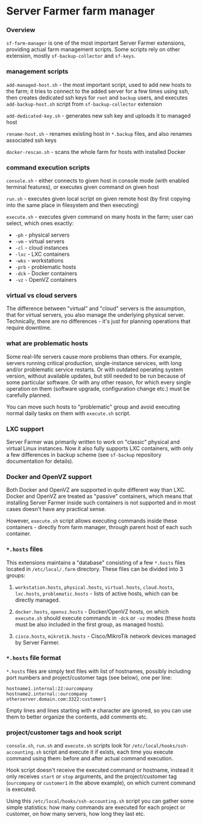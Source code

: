 # Server Farmer farm manager

### Overview

`sf-farm-manager` is one of the most important Server Farmer extensions, providing actual farm management scripts. Some scripts rely on other extension, mostly `sf-backup-collector` and `sf-keys`.

### management scripts

`add-managed-host.sh` - the most important script, used to add new hosts to the farm; it tries to connect to the added server for a few times using ssh, then creates dedicated ssh keys for `root` and `backup` users, and executes `add-backup-host.sh` script from `sf-backup-collector` extension

`add-dedicated-key.sh` - generates new ssh key and uploads it to managed host

`rename-host.sh` - renames existing host in `*.backup` files, and also renames associated ssh keys

`docker-rescan.sh` - scans the whole farm for hosts with installed Docker

### command execution scripts

`console.sh` - either connects to given host in console mode (with enabled terminal features), or executes given command on given host

`run.sh` - executes given local script on given remote host (by first copying into the same place in filesystem and then executing)

`execute.sh` - executes given command on many hosts in the farm; user can select, which ones exactly:
- `-ph` - physical servers
- `-vm` - virtual servers
- `-cl` - cloud instances
- `-lxc` - LXC containers
- `-wks` - workstations
- `-prb` - problematic hosts
- `-dck` - Docker containers
- `-vz` - OpenVZ containers

### virtual vs cloud servers

The difference between "virtual" and "cloud" servers is the assumption, that for virtual servers, you also manage the underlying physical server. Technically, there are no differences - it's just for planning operations that require downtime.

### what are problematic hosts

Some real-life servers cause more problems than others. For example, servers running critical production, single-instance services, with long and/or problematic service restarts. Or with outdated operating system version, without available updates, but still needed to be run because of some particular software. Or with any other reason, for which every single operation on them (software upgrade, configuration change etc.) must be carefully planned.

You can move such hosts to "problematic" group and avoid executing normal daily tasks on them with `execute.sh` script.

### LXC support

Server Farmer was primarily written to work on "classic" physical and virtual Linux instances. Now it also fully supports LXC containers, with only a few differences in backup scheme (see `sf-backup` repository documentation for details).

### Docker and OpenVZ support

Both Docker and OpenVZ are supported in quite different way than LXC. Docker and OpenVZ are treated as "passive" containers, which means that installing Server Farmer inside such containers is not supported and in most cases doesn't have any practical sense.

However, `execute.sh` script allows executing commands inside these containers - directly from farm manager, through parent host of each such container.

### `*.hosts` files

This extensions maintains a "database" consisting of a few `*.hosts` files located in `/etc/local/.farm` directory. These files can be divided into 3 groups:

1. `workstation.hosts`, `physical.hosts`, `virtual.hosts`, `cloud.hosts`, `lxc.hosts`, `problematic.hosts` - lists of active hosts, which can be directly managed.

2. `docker.hosts`, `openvz.hosts` - Docker/OpenVZ hosts, on which `execute.sh` should execute commands in `-dck` or `-vz` modes (these hosts must be also included in the first group, as managed hosts).

3. `cisco.hosts`, `mikrotik.hosts` - Cisco/MikroTik network devices managed by Server Farmer.

### `*.hosts` file format

`*.hosts` files are simply text files with list of hostnames, possibly including port numbers and project/customer tags (see below), one per line:

```
hostname1.internal:22:ourcompany
hostname2.internal::ourcompany
otherserver.domain.com:3322:customer1
```

Empty lines and lines starting with `#` character are ignored, so you can use them to better organize the contents, add comments etc.

### project/customer tags and hook script

`console.sh`, `run.sh` and `execute.sh` scripts look for `/etc/local/hooks/ssh-accounting.sh` script and execute it if exists, each time you execute command using them: before and after actual command execution.

Hook script doesn't receive the executed command or hostname, instead it only receives `start` or `stop` arguments, and the project/customer tag (`ourcompany` or `customer1` in the above example), on which current command is executed.

Using this `/etc/local/hooks/ssh-accounting.sh` script you can gather some simple statistics: how many commands are executed for each project or customer, on how many servers, how long they last etc.
